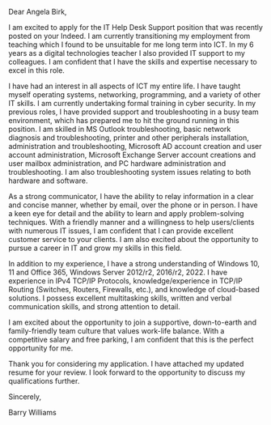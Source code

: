 Dear Angela Birk,

I am excited to apply for the IT Help Desk Support position that was recently posted on your Indeed. I am currently transitioning my employment from teaching which I found to be unsuitable for me long term into ICT. In my 6 years as a digital technologies teacher I also provided IT support to my colleagues. I am confident that I have the skills and expertise necessary to excel in this role.

I have had an interest in all aspects of ICT my entire life. I have taught myself operating systems, networking, programming, and a variety of other IT skills. I am currently undertaking formal training in cyber security. In my previous roles, I have provided support and troubleshooting in a busy team environment, which has prepared me to hit the ground running in this position. I am skilled in MS Outlook troubleshooting, basic network diagnosis and troubleshooting, printer and other peripherals installation, administration and troubleshooting, Microsoft AD account creation and user account administration, Microsoft Exchange Server account creations and user mailbox administration, and PC hardware administration and troubleshooting. I am also troubleshooting system issues relating to both hardware and software.

As a strong communicator, I have the ability to relay information in a clear and concise manner, whether by email, over the phone or in person. I have a keen eye for detail and the ability to learn and apply problem-solving techniques. With a friendly manner and a willingness to help users/clients with numerous IT issues, I am confident that I can provide excellent customer service to your clients. I am also excited about the opportunity to pursue a career in IT and grow my skills in this field.

In addition to my experience, I have a strong understanding of Windows 10, 11 and Office 365, Windows Server 2012/r2, 2016/r2, 2022. I have experience in IPv4 TCP/IP Protocols, knowledge/experience in TCP/IP Routing (Switches, Routers, Firewalls, etc.), and knowledge of cloud-based solutions. I possess excellent multitasking skills, written and verbal communication skills, and strong attention to detail.

I am excited about the opportunity to join a supportive, down-to-earth and family-friendly team culture that values work-life balance. With a competitive salary and free parking, I am confident that this is the perfect opportunity for me.

Thank you for considering my application. I have attached my updated resume for your review. I look forward to the opportunity to discuss my qualifications further.

Sincerely,

Barry Williams